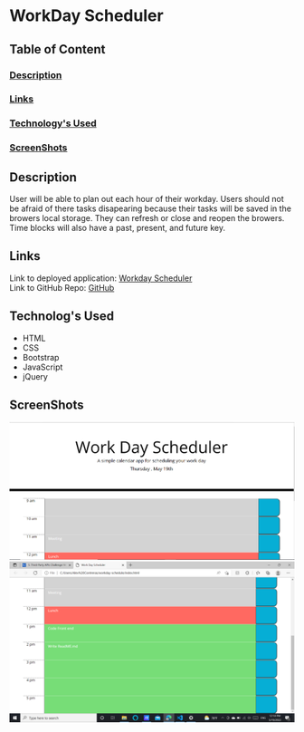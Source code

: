 # WorkDay Scheduler

## Table of Content
### [Description](#description)
### [Links](#links)
### [Technology's Used](#technologys-used)
### [ScreenShots](#screenshots)

## Description
User will be able to plan out each hour of their workday. Users should not be afraid of there tasks disapearing because their tasks will be saved in the browers local storage. They can refresh or close and reopen the browers. Time blocks will also have a past, present, and future key.

## Links
Link to deployed application: <a href="https://alexurielcontreras.github.io/workday-schedule/">Workday Scheduler</a>
</br>
Link to GitHub Repo: <a href="https://github.com/AlexUrielContreras/workday-schedule">GitHub</a>

## Technolog's Used
<ul>
    <li>HTML</li>
    <li>CSS</li>
    <li>Bootstrap</li>
    <li>JavaScript</li>
    <li>jQuery</li>
</ul>

## ScreenShots
<img src='./img/top-side.png'>
<img src='./img/bottom-side.png'>